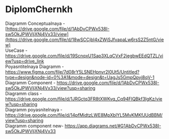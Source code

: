 # DiplomChernkh
Diagramm Conceptualnaya - [https://drive.google.com/file/d/1AbDvCPWx538I-sw5OkJPWVljXNj4Vx33/view](https://drive.google.com/file/d/18wSCCjbl4xZWjSJfvapaLw6rsS2Z5ntG/view) <br>
UseCase - https://drive.google.com/file/d/19ScnqxU1Sap3XLqCVxF2jegbwEEdQTZL/view?usp=drive_link <br>
Poyasntitelnaya Diagramm - https://www.figma.com/file/7d08rY5LSNEHpnvr2l0Ut5/Untitled?type=design&node-id=0%3A1&mode=design&t=UagJs5GmpQpvj8qV-1 <br>
Diagramm Component - https://drive.google.com/file/d/1AbDvCPWx538I-sw5OkJPWVljXNj4Vx33/view?usp=sharing <br>
Diagramm class -https://drive.google.com/file/d/1JRGctq3FR8tXWKvq_Cq94FlQBkf3IgKz/view?usp=sharing <br>
Diagramm poyasnitelnaya - https://drive.google.com/file/d/14pfMidtzLWE8MpXblYL5MvKMKfJUdBBM/view?usp=sharing <br>
Diagramm component new- https://app.diagrams.net/#G1AbDvCPWx538I-sw5OkJPWVljXNj4Vx33 <br>
